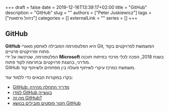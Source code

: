 +++
draft = false
date = 2019-12-16T13:39:17+02:00
title = "GitHub"
description = "GitHub"
slug = ""
authors = ["Peter Juskiewicz"]
tags = ["ניהול גרסאות"]
categories = []
externalLink = ""
series = []
+++

## GitHub

**GitHub** היא הפלטפורמה המובילה לאחסון מאגרי Git, המשמשת לפרויקטים בקוד פתוח ופרויקטים פרטיים.  
הפלטפורמה, שנרכשה על ידי **Microsoft** בשנת 2018, הפכה לכלי מרכזי בפיתוח תוכנה מודרני, בהצגת פרויקטים ובתרומה לקוד פתוח.  
GitHub משמשת כמרכז עיקרי לשיתוף פעולה בין מפתחים ולשיתוף קוד.

בקרו במקורות הבאים כדי ללמוד עוד:

- [GitHub: מדריך התחלה מהירה](https://docs.github.com/en/get-started/quickstart/hello-world)
- [למדו GitHub בעשייה](https://skills.github.com/)
- [מה זה GitHub?](https://www.youtube.com/watch?v=w3jLJU7DT5E)
- [חקור פוסטים מובילים בנושא GitHub](https://app.daily.dev/tags/github?ref=roadmapsh)
